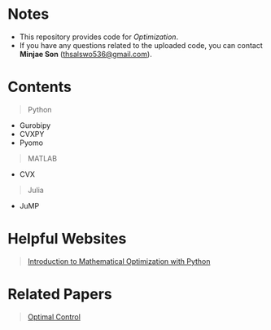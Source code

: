 # Notes
- This repository provides code for *Optimization*.
- If you have any questions related to the uploaded code, you can contact **Minjae Son** (thsalswo536@gmail.com).

# Contents
> Python
- Gurobipy
- CVXPY
- Pyomo
> MATLAB
- CVX
> Julia
- JuMP

# Helpful Websites
> [Introduction to Mathematical Optimization with Python](https://indrag49.github.io/Numerical-Optimization/)

# Related Papers
> [Optimal Control](https://www.notion.so/3c58e0a801544635a1699e96f69c8a62?v=ada6d0683d5e442181145aae4b5abb96&pvs=4)
